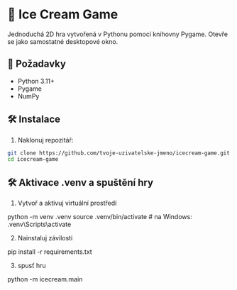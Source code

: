 # 🍦 Ice Cream Game

Jednoduchá 2D hra vytvořená v Pythonu pomocí knihovny Pygame. Otevře se jako samostatné desktopové okno.

## 🧰 Požadavky

- Python 3.11+
- Pygame
- NumPy

## 🛠️ Instalace

1. Naklonuj repozitář:

```bash
git clone https://github.com/tvoje-uzivatelske-jmeno/icecream-game.git
cd icecream-game

```

## 🛠️ Aktivace .venv a spuštění hry

1. Vytvoř a aktivuj virtuální prostředí

python -m venv .venv
source .venv/bin/activate   # na Windows: .venv\Scripts\activate

2. Nainstaluj závilosti

pip install -r requirements.txt

3. spusť hru

python -m icecream.main

